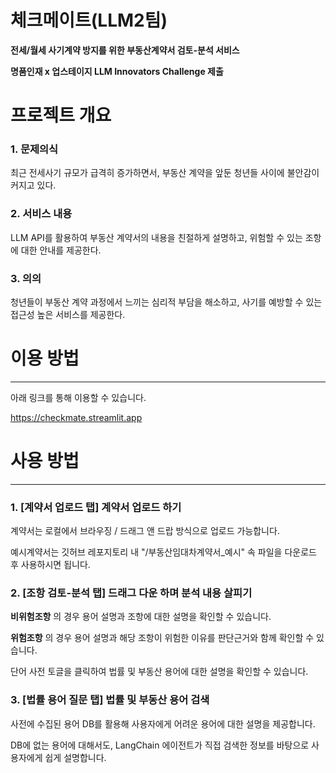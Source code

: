 # 체크메이트(LLM2팀)

**전세/월세 사기계약 방지를 위한 부동산계약서 검토-분석 서비스**

**명품인재 x 업스테이지 LLM Innovators Challenge 제출**


# 프로젝트 개요


### 1. 문제의식
최근 전세사기 규모가 급격히 증가하면서, 부동산 계약을 앞둔 청년들 사이에 불안감이 커지고 있다.

### 2. 서비스 내용
LLM API를 활용하여 부동산 계약서의 내용을 친절하게 설명하고, 위험할 수 있는 조항에 대한 안내를 제공한다.

### 3. 의의 
청년들이 부동산 계약 과정에서 느끼는 심리적 부담을 해소하고, 사기를 예방할 수 있는 접근성 높은 서비스를 제공한다.



# 이용 방법 
---

아래 링크를 통해 이용할 수 있습니다. 

https://checkmate.streamlit.app



# 사용 방법
---

### 1. [계약서 업로드 탭] 계약서 업로드 하기 

계약서는 로컬에서 브라우징 / 드래그 앤 드랍 방식으로 업로드 가능합니다.  

예시계약서는 깃허브 레포지토리 내 "/부동산임대차계약서_예시" 속 파일을 다운로드 후 사용하시면 됩니다. 


### 2. [조항 검토-분석 탭] 드래그 다운 하며 분석 내용 살피기  

**비위험조항** 의 경우 용어 설명과 조항에 대한 설명을 확인할 수 있습니다. 

**위험조항** 의 경우 용어 설명과 해당 조항이 위험한 이유를 판단근거와 함께 확인할 수 있습니다. 

단어 사전 토글을 클릭하여 법률 및 부동산 용어에 대한 설명을 확인할 수 있습니다.


### 3. [법률 용어 질문 탭] 법률 및 부동산 용어 검색

사전에 수집된 용어 DB를 활용해 사용자에게 어려운 용어에 대한 설명을 제공합니다.

DB에 없는 용어에 대해서도, LangChain 에이전트가 직접 검색한 정보를 바탕으로 사용자에게 쉽게 설명합니다.
